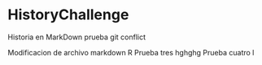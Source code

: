 ﻿# HistoryChallenge
Historia en MarkDown prueba git conflict

Modificacion de archivo markdown R
Prueba tres hghghg
Prueba cuatro l